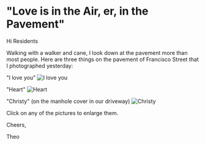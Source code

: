 # "Love is in the Air, er, in the Pavement"

Hi Residents

Walking with a walker and cane, I look down at the pavement more than most people. Here are three things on the pavement of Francisco Street that I photographed yesterday:

"I love you"
![I love you](https://heritage-happenings.github.io//Blog/2025/07-july/2025-07-01-Love-is-in-the-Air/i-love-you.png)

"Heart"
![Heart]( https://heritage-happenings.github.io/Blog/2025/07-july/2025-07-01-Love-is-in-the-Air/heart.png)

"Christy" (on the manhole cover in our driveway)
![Christy](https://heritage-happenings.github.io/Blog/2025/07-july/2025-07-01-Love-is-in-the-Air/christy.png )

Click on any of the pictures to enlarge them.

Cheers,

Theo
